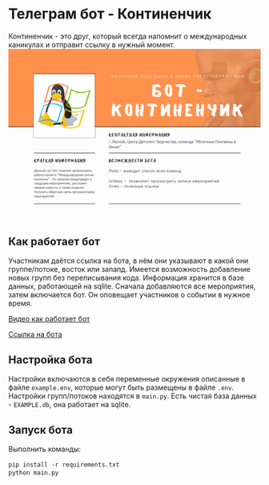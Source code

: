 # Телеграм бот - Континенчик
Континенчик - это друг, который всегда напомнит о международных каникулах и отправит ссылку в нужный момент.
![Резюме Континенчика](readme/rezume.png)

## Как работает бот
Участникам даётся ссылка на бота, в нём они указывают в какой они группе/потоке, восток или запапд. Имеется возможность добавление новых групп без переписывания кода. Информация хранится в базе данных, работающей на sqlite.
Сначала добавляются все мероприятия, затем включается бот. Он оповещает участников о событии в нужное время.

[Видео как работает бот](https://youtu.be/NuoJOB0i8CM)

[Ссылка на бота](https://t.me/kontinenchik_bot)

## Настройка бота
Настройки включаются в себя переменные окружения описанные в файле `example.env`, которые могут быть размещены в файле `.env`.
Настройки групп/потоков находятся в `main.py`.
Есть чистая база данных - `EXAMPLE.db`, она работает на sqlite.

## Запуск бота
Выполнить команды:
```shell
pip install -r requirements.txt
python main.py
```
